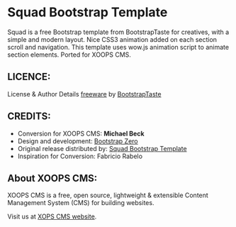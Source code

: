 Squad Bootstrap Template
=====

Squad is a free Bootstrap template from BootstrapTaste for creatives, with a simple and modern layout. Nice CSS3 animation added on each section scroll and navigation. This template uses wow.js animation script to animate section elements. Ported for XOOPS CMS.


LICENCE:
--------
License & Author Details
[freeware](http://www.bootstraptaste.com/) by [BootstrapTaste](http://www.bootstraptaste.com/)

CREDITS:
--------
* Conversion for XOOPS CMS: **Michael Beck**
* Design and development: [Bootstrap Zero](http://bootstrapzero.com/bootstrap-template/squad)
* Original release distributed by: [Squad Bootstrap Template](http://bootstrapzero.com/bootstrap-template/squad)
* Inspiration for Conversion: Fabricio Rabelo

About XOOPS CMS: 
------------------------
XOOPS CMS is a free, open source, lightweight & extensible Content Management System (CMS) for building websites.

Visit us at [XOPS CMS website](http://xoops.org/).
